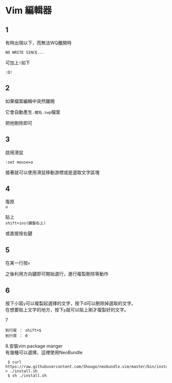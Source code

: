 # Vim 編輯器

## 1

有時出現以下，而無法WQ離開時

`NO WRITE SINCE...`

可加上`!`如下

`:Q!`

## 2

如果檔案編輯中突然離開

它會自動產生`.檔名.swp`檔案

把他刪除即可

## 3

啟用滑鼠

```
:set mouse=a
```

接著就可以使用滑鼠移動游標或是選取文字區塊

## 4

復原  
`u`

貼上  
`shift+ins(鍵盤右上)`

或直接按右鍵

## 5

在某一行按`v`

之後利用方向鍵即可開始選行，進行複製刪除等動作

## 6

按下小寫`y`可以複製起選擇的文字，按下d可以刪除掉選取的文字。  
        在想要貼上文字的地方，按下`p`就可以貼上剛才複製好的文字。

7

```
到行尾 ： shift+$
到行首 ： 0
```

8.安裝vim package manger  
 有幾種可以選擇，這裡使用NeoBundle

```
 $ curl https://raw.githubusercontent.com/Shougo/neobundle.vim/master/bin/install.sh > ./install.sh
 $ sh ./install.sh
```



